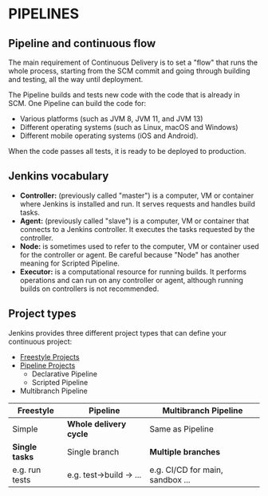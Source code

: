 # PIPELINES

## Pipeline and continuous flow

The main requirement of Continuous Delivery is to set a "flow" that runs the whole process, starting from the SCM commit and going through building and testing, all the way until deployment.

The Pipeline builds and tests new code with the code that is already in SCM. One Pipeline can build the code for:

- Various platforms (such as JVM 8, JVM 11, and JVM 13)
- Different operating systems (such as Linux, macOS and Windows) 
- Different mobile operating systems (iOS and Android).

When the code passes all tests, it is ready to be deployed to production.

## Jenkins vocabulary

- **Controller:** (previously called "master") is a computer, VM or container where Jenkins is installed and run. It serves requests and handles build tasks.
- **Agent:** (previously called "slave") is a computer, VM or container that connects to a Jenkins controller. It executes the tasks requested by the controller.
- **Node:** is sometimes used to refer to the computer, VM or container used for the controller or agent. Be careful because "Node" has another meaning for Scripted Pipeline.
- **Executor:** is a computational resource for running builds. It performs operations and can run on any controller or agent, although running builds on controllers is not recommended.

## Project types

Jenkins provides three different project types that can define your continuous project:

- [Freestyle Projects](freestyle_project.md)
- [Pipeline Projects](pipeline_project.md)
    - Declarative Pipeline
    - Scripted Pipeline
- Multibranch Pipeline

| Freestyle | Pipeline | Multibranch Pipeline |
| --------- | -------- | -------------------- |
| Simple | **Whole delivery cycle** | Same as Pipeline |
| **Single tasks** | Single branch | **Multiple branches** |
| e.g. run tests | e.g. test->build -> ... | e.g. CI/CD for main, sandbox ... |
